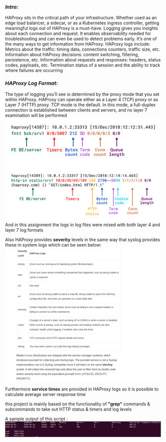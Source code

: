 *<h3> Intro: </h3>*
HAProxy sits in the critical path of your infrastructure. Whether used as an edge load balancer, a sidecar, or as a Kubernetes ingress controller, getting meaningful logs out of HAProxy is a must-have.
Logging gives you insights about each connection and request. It enables observability needed for troubleshooting and can even be used to detect problems early. It’s one of the many ways to get information from HAProxy.
HAProxy logs include:
Metrics about the traffic: timing data, connections counters, traffic size, etc.
Information about HAProxy decisions: content switching, filtering, persistence, etc.
Information about requests and responses: headers, status codes, payloads, etc.
Termination status of a session and the ability to track where failures are occurring

*<h3> HAProxy Log Format: </h3>*
The type of logging you’ll see is determined by the proxy mode that you set within HAProxy. HAProxy can operate either as a Layer 4 (TCP) proxy or as Layer 7 (HTTP) proxy. TCP mode is the default. In this mode, a full-duplex connection is established between clients and servers, and no layer 7 examination will be performed
![Layer4 log format](img/layer4-logformat.png)
![Layer7 log format](img/layer7-logformat.png)
And in this assignment the logs in log files were mixed with both layer 4 and layer 7 log formats 

Also HAProxy provides **severity** levels in the same way that syslog provides these in system logs which can be seen below:
![Log levels](img/loglevels.png)

Furthermore **service times** are provided in HAProxy logs so it is possible to calculate average server response time

this project is mainly based on the functionality of **"grep"** commands & subcommands to take out HTTP status & timers and log levels

A sample output of this script :
![Output](img/output.jpeg)
